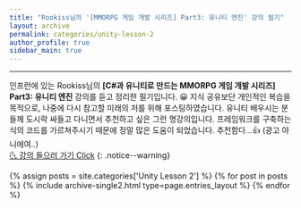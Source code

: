 ```yaml
---
title: "Rookiss님의 '[MMORPG 게임 개발 시리즈] Part3: 유니티 엔진' 강의 필기"
layout: archive
permalink: categories/unity-lesson-2
author_profile: true
sidebar_main: true
---
```


<!-- 공백이 포함되어 있는 카테고리 이름의 경우 site.categories['a b c'] 이런식으로! -->

***

인프런에 있는 Rookiss님의 **[C#과 유니티로 만드는 MMORPG 게임 개발 시리즈] Part3: 유니티 엔진** 강의를 듣고 정리한 필기입니다. 😀 지식 공유보단 개인적인 복습을 목적으로, 나중에 다시 참고할 미래의 저를 위해 포스팅하였습니다. 유니티 배우시는 분들께 도시락 싸들고 다니면서 추천하고 싶은 그런 명강의입니다. 프레임워크를 구축하는 식의 코드를 가르쳐주시기 때문에 정말 많은 도움이 되었습니다. 추천함다...👍 (광고 아니에여..) <br>
[🌜 강의 들으러 가기 Click](https://www.inflearn.com/course/MMORPG-유니티)
{: .notice--warning}

{% assign posts = site.categories['Unity Lesson 2'] %}
{% for post in posts %} {% include archive-single2.html type=page.entries_layout %} {% endfor %}

